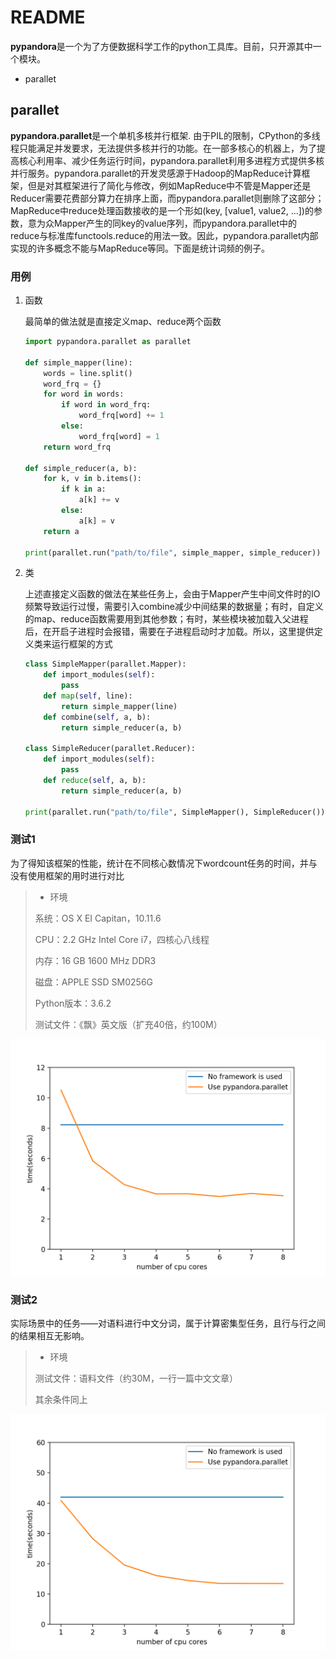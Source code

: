 # README

**pypandora**是一个为了方便数据科学工作的python工具库。目前，只开源其中一个模块。

* parallet

## parallet

**pypandora.parallet**是一个单机多核并行框架. 由于PIL的限制，CPython的多线程只能满足并发要求，无法提供多核并行的功能。在一部多核心的机器上，为了提高核心利用率、减少任务运行时间，pypandora.parallet利用多进程方式提供多核并行服务。pypandora.parallet的开发灵感源于Hadoop的MapReduce计算框架，但是对其框架进行了简化与修改，例如MapReduce中不管是Mapper还是Reducer需要花费部分算力在排序上面，而pypandora.parallet则删除了这部分；MapReduce中reduce处理函数接收的是一个形如(key, [value1, value2, ...])的参数，意为众Mapper产生的同key的value序列，而pypandora.parallet中的reduce与标准库functools.reduce的用法一致。因此，pypandora.parallet内部实现的许多概念不能与MapReduce等同。下面是统计词频的例子。

### 用例

1. 函数

   最简单的做法就是直接定义map、reduce两个函数

   ```python
   import pypandora.parallet as parallet

   def simple_mapper(line):
       words = line.split()
       word_frq = {}
       for word in words:
           if word in word_frq:
               word_frq[word] += 1
           else:
               word_frq[word] = 1
       return word_frq

   def simple_reducer(a, b):
       for k, v in b.items():
           if k in a:
               a[k] += v
           else:
               a[k] = v
       return a

   print(parallet.run("path/to/file", simple_mapper, simple_reducer))
   ```

2. 类

   上述直接定义函数的做法在某些任务上，会由于Mapper产生中间文件时的IO频繁导致运行过慢，需要引入combine减少中间结果的数据量；有时，自定义的map、reduce函数需要用到其他参数；有时，某些模块被加载入父进程后，在开启子进程时会报错，需要在子进程启动时才加载。所以，这里提供定义类来运行框架的方式

   ```python
   class SimpleMapper(parallet.Mapper):
       def import_modules(self):
           pass
       def map(self, line):
           return simple_mapper(line)
       def combine(self, a, b):
           return simple_reducer(a, b)

   class SimpleReducer(parallet.Reducer):
       def import_modules(self):
           pass
       def reduce(self, a, b):
           return simple_reducer(a, b)

   print(parallet.run("path/to/file", SimpleMapper(), SimpleReducer()))
   ```

### 测试1

为了得知该框架的性能，统计在不同核心数情况下wordcount任务的时间，并与没有使用框架的用时进行对比

> * 环境
>
> 系统：OS X EI Capitan，10.11.6
>
> CPU：2.2 GHz Intel Core i7，四核心八线程
>
> 内存：16 GB 1600 MHz DDR3
>
> 磁盘：APPLE SSD SM0256G
>
> Python版本：3.6.2
>
> 测试文件：《飘》英文版（扩充40倍，约100M）

![wordcount](img/parallet_wordcount.png)

### 测试2

实际场景中的任务——对语料进行中文分词，属于计算密集型任务，且行与行之间的结果相互无影响。

> * 环境
>
> 测试文件：语料文件（约30M，一行一篇中文文章）
>
> 其余条件同上

![jieba](img/parallet_jieba.png)